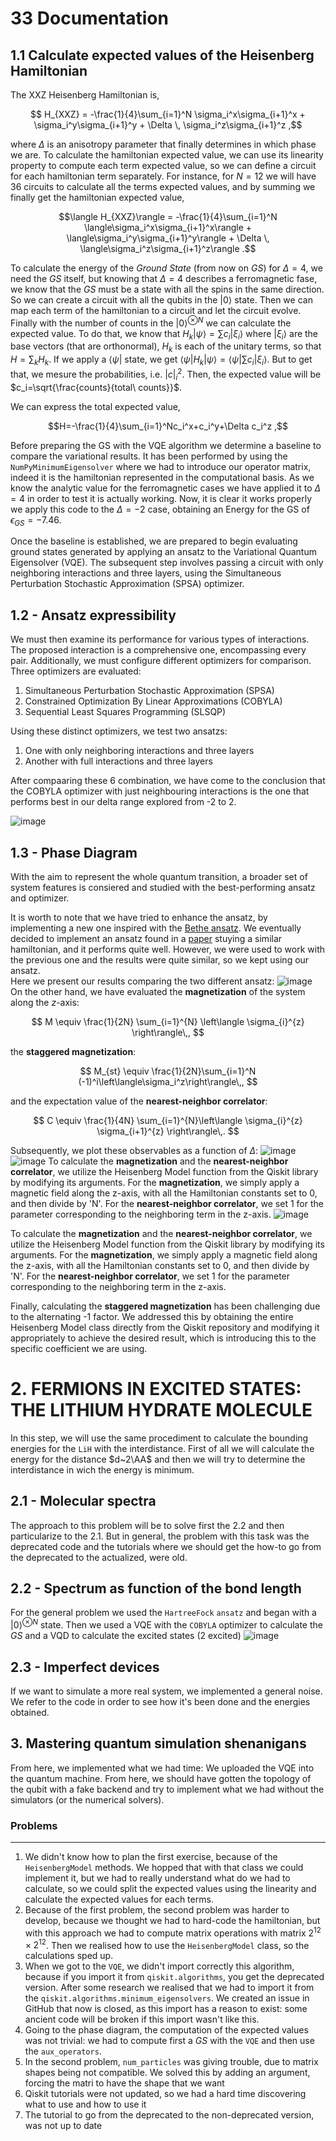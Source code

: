 # 33 Documentation

## 1.1 Calculate expected values of the Heisenberg Hamiltonian

The XXZ Heisenberg Hamiltonian is,

$$ H_{XXZ} = -\frac{1}{4}\sum_{i=1}^N \sigma_i^x\sigma_{i+1}^x + \sigma_i^y\sigma_{i+1}^y + \Delta \, \sigma_i^z\sigma_{i+1}^z ,$$

where $\Delta$ is an anisotropy parameter that finally determines in which phase we are. To calculate the hamiltonian expected  value, we can use its linearity property to compute each term expected value, so we can define a circuit for each hamiltonian term separately. For instance, for $N=12$ we will have 36 circuits to calculate all the terms expected values, and by summing we finally get the hamiltonian expected value,

$$\langle H_{XXZ}\rangle = -\frac{1}{4}\sum_{i=1}^N \langle\sigma_i^x\sigma_{i+1}^x\rangle + \langle\sigma_i^y\sigma_{i+1}^y\rangle + \Delta \, \langle\sigma_i^z\sigma_{i+1}^z\rangle .$$

To calculate the energy of the *Ground State* (from now on *GS*) for $\Delta = 4$, we need the *GS* itself, but knowing that $\Delta = 4$ describes a ferromagnetic fase, we know that the *GS* must be a state with all the spins in the same direction. So we can create a circuit with all the qubits in the $|0 \rangle$ state. Then we can map each term of the hamiltonian to a circuit and let the circuit evolve. Finally with the number of counts in the $|0\rangle^{\otimes N}$ we can calculate the expected value. To do that, we know that $H_k|\psi\rangle = \sum c_i |\xi_i\rangle$ where $|\xi_i\rangle$ are the base vectors (that are orthonormal), $H_k$ is each of the unitary terms, so that $H=\sum_k H_k$. If we apply a $\langle \psi |$ state, we get $\langle \psi |H_k|\psi\rangle = \langle \psi |\sum c_i |\xi_i\rangle$. But to get that, we mesure the probabilities, i.e. $|c|^2_i$. Then, the expected value will be $c_i=\sqrt{\frac{counts}{total\ counts}}$. 

We can express the total expected value,

$$H=-\frac{1}{4}\sum_{i=1}^Nc_i^x+c_i^y+\Delta c_i^z ,$$


Before preparing the GS with the VQE algorithm we determine a baseline to compare the variational results. It has been performed by using the ``NumPyMinimumEigensolver`` where we had to introduce our operator matrix, indeed it is the hamiltonian represented in the computational basis. As we know the analytic value for the ferromagnetic cases we have applied it to $\Delta = 4$ in order to test it is actually working. Now, it is clear it works properly we apply this code to the $\Delta = -2$ case, obtaining an Energy for the GS of $\epsilon_{GS}=-7.46$.

Once the baseline is established, we are prepared to begin evaluating ground states generated by applying an ansatz to the Variational Quantum Eigensolver (VQE). The subsequent step involves passing a circuit with only neighboring interactions and three layers, using the Simultaneous Perturbation Stochastic Approximation (SPSA) optimizer.

## 1.2 - Ansatz expressibility

We must then examine its performance for various types of interactions. The proposed interaction is a comprehensive one, encompassing every pair. Additionally, we must configure different optimizers for comparison. Three optimizers are evaluated: 

1. Simultaneous Perturbation Stochastic Approximation (SPSA)
2. Constrained Optimization By Linear Approximations (COBYLA)
3. Sequential Least Squares Programming (SLSQP)

Using these distinct optimizers, we test two ansatzs: 

1. One with only neighboring interactions and three layers
2. Another with full interactions and three layers

 After compaaring these 6 combination, we have come to the conclusion that the COBYLA optimizer with just neighbouring interactions is the one that performs best in our delta range explored from -2 to 2.
 
![image](wasap.jpeg)


## 1.3 - Phase Diagram

With the aim to represent the whole quantum transition, a broader set of system features is consiered and studied with the best-performing ansatz and optimizer.

It is worth to note that we have tried to enhance the ansatz, by implementing a new one inspired with the [Bethe ansatz](https://arxiv.org/abs/1609.02100). We eventually decided to implement an ansatz found in a [paper](https://www.researchgate.net/publication/341717102_Scaling_of_variational_quantum_circuit_depth_for_condensed_matter_systems) stuying a similar hamiltonian, and it performs quite well. However, we were used to work with the previous one and the results were quite similar, so we kept using our ansatz.\
Here we present our results comparing the two different ansatz:
  ![image](latorreansatz.jpeg)
On the other hand,
 we have evaluated the **magnetization** of the system along the $z$-axis:

$$
M \equiv \frac{1}{2N} \sum_{i=1}^{N} \left\langle \sigma_{i}^{z} \right\rangle\,,
$$

the **staggered magnetization**:

$$
M_{st} \equiv \frac{1}{2N}\sum_{i=1}^N (-1)^i\left\langle\sigma_i^z\right\rangle\,,
$$

and the expectation value of the **nearest-neighbor correlator**:

$$
C \equiv \frac{1}{4N} \sum_{i=1}^{N}\left\langle \sigma_{i}^{z} \sigma_{i+1}^{z}  \right\rangle\,.
$$

Subsequently, we plot these observables as a function of $\Delta$:
![image](delta_M.jpeg)
![image](delta_mt.jpeg)
To calculate the **magnetization** and the **nearest-neighbor correlator**, we utilize the Heisenberg Model function from the Qiskit library by modifying its arguments. For the **magnetization**, we simply apply a magnetic field along the z-axis, with all the Hamiltonian constants set to 0, and then divide by 'N'. For the **nearest-neighbor correlator**, we set 1 for the parameter corresponding to the neighboring term in the z-axis.
![image](deltaC.jpeg)

To calculate the **magnetization** and the **nearest-neighbor correlator**, we utilize the Heisenberg Model function from the Qiskit library by modifying its arguments. For the **magnetization**, we simply apply a magnetic field along the z-axis, with all the Hamiltonian constants set to 0, and then divide by 'N'. For the **nearest-neighbor correlator**, we set 1 for the parameter corresponding to the neighboring term in the z-axis.

Finally, calculating the **staggered magnetization** has been challenging due to the alternating -1 factor. We addressed this by obtaining the entire Heisenberg Model class directly from the Qiskit repository and modifying it appropriately to achieve the desired result, which is introducing this to the specific coefficient we are using.


# 2. FERMIONS IN EXCITED STATES: THE LITHIUM HYDRATE MOLECULE 
In this step, we will use the same procediment to calculate the bounding energies for the ``LiH`` with the interdistance. First of all we will calculate the energy for the distance $d~2\AA$ and then we will try to determine the interdistance in wich the energy is minimum.

## 2.1 - Molecular spectra
The approach to this problem will be to solve first the 2.2 and then particularize to the 2.1. But in general, the problem with this task was the deprecated code and the tutorials where we should get the how-to go from the deprecated to the actualized, were old. 

## 2.2 - Spectrum as function of the bond length
For the general problem we used the ``HartreeFock`` ``ansatz`` and began with a $|0\rangle^{\otimes N}$ state. Then we used a VQE with the ``COBYLA`` optimizer to calculate the *GS* and a VQD to calculate the excited states (2 excited)
![image](gsand2excited.jpeg)
## 2.3 - Imperfect devices
If we want to simulate a more real system, we implemented a general noise. We refer to the code in order to see how it's been done and the energies obtained.

## 3. Mastering quantum simulation shenanigans
From here, we implemented what we had time: We uploaded the VQE into the quantum machine. From here, we should have gotten the topology of the qubit with a fake backend and try to implement what we had without the simulators (or the numerical solvers).

### Problems
------------------

1. We didn't know how to plan the first exercise, because of the `HeisenbergModel` methods. We hopped that with that class we could implement it, but we had to really understand what do we had to calculate, so we could split the expected values using the linearity and calculate the expected values for each terms.
2. Because of the first problem, the second problem was harder to develop, because we thought we had to hard-code the hamiltonian, but with this approach we had to compute matrix operations with matrix $2^{12}\times 2^{12}$. Then we realised how to use the `HeisenbergModel` class, so the calculations sped up.
3. When we got to the `VQE`, we didn't import correctly this algorithm, because if you import it from `qiskit.algorithms`, you get the deprecated version. After some research we realised that we had to import it from the `qiskit.algorithms.minimum_eigensolvers`. We created an issue in GitHub that now is closed, as this import has a reason to exist: some ancient code will be broken if this import wasn't like this.
4. Going to the phase diagram, the computation of the expected values was not trivial: we had to compute first a *GS* with the ``VQE`` and then use the `aux_operators`.
5. In the second problem, ``num_particles`` was giving trouble, due to matrix shapes being not compatible. We solved this by adding an argument, forcing the matri to have the shape that we want
6. Qiskit tutorials were not updated, so we had a hard time discovering what to use and how to use it
7. The tutorial to go from the deprecated to the non-deprecated version, was not up to date